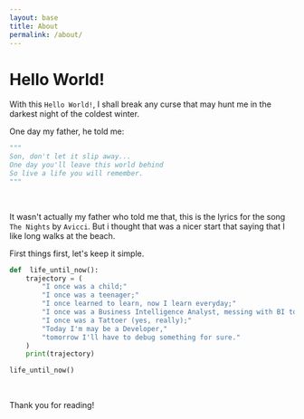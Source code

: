 ```yaml
---
layout: base
title: About
permalink: /about/
---
```


# Hello World!

With this `Hello World!`, I shall break any curse that may hunt me in the darkest night of the coldest winter.

One day my father, he told me:

```python
"""
Son, don't let it slip away...
One day you'll leave this world behind
So live a life you will remember.
"""
```
<br>

It wasn't actually my father who told me that, this is the lyrics for the song `The Nights` by `Avicci`. But i thought that was a nicer start that saying that I like long walks at the beach.

First things first, let's keep it simple.

```python
def  life_until_now():
    trajectory = (
        "I once was a child;"
        "I once was a teenager;"
        "I once learned to learn, now I learn everyday;"
        "I once was a Business Intelligence Analyst, messing with BI tools;"
        "I once was a Tattoer (yes, really);"
        "Today I'm may be a Developer,"
        "tomorrow I'll have to debug something for sure."
    )
    print(trajectory)

life_until_now()
```

<br>

Thank you for reading!

